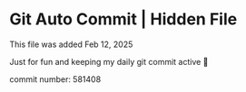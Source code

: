 # Git Auto Commit | Hidden File

This file was added Feb 12, 2025

Just for fun and keeping my daily git commit active 🤪

commit number: 581408
